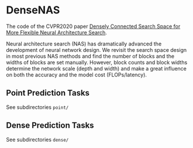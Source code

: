 # DenseNAS

The code of the CVPR2020 paper [Densely Connected Search Space for More Flexible Neural Architecture Search](https://arxiv.org/abs/1906.09607).

Neural architecture search (NAS) has dramatically advanced the development of neural network design. We revisit the search space design in most previous NAS methods and find the number of blocks and the widths of blocks are set manually. However, block counts and block widths determine the network scale (depth and width) and make a great influence on both the accuracy and the model cost (FLOPs/latency).


## Point Prediction Tasks
See subdirectories `point/`

## Dense Prediction Tasks

See subdirectories `dense/`

